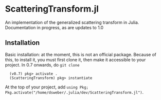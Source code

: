 # ScatteringTransform.jl
An implementation of the generalized scattering transform in Julia. Documentation in progress, as are updates to 1.0

## Installation
Basic installation: at the moment, this is not an official package. Because of this, to install it, you must first clone it, then make it accessible to your project. In 0.7 onwards, do `git clone`
```
  (v0.7) pkg> activate .
  (ScatteringTransform) pkg> instantiate
```
At the top of your project, add `using Pkg; Pkg.activate("/home/dsweber/.julia/dev/ScatteringTransform.jl")`.
